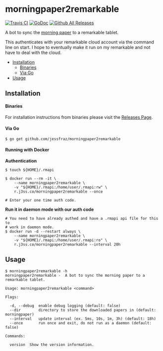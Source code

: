 # morningpaper2remarkable

[![Travis CI](https://img.shields.io/travis/jessfraz/morningpaper2remarkable.svg?style=for-the-badge)](https://travis-ci.org/jessfraz/morningpaper2remarkable)
[![GoDoc](https://img.shields.io/badge/godoc-reference-5272B4.svg?style=for-the-badge)](https://godoc.org/github.com/jessfraz/morningpaper2remarkable)
[![Github All Releases](https://img.shields.io/github/downloads/jessfraz/morningpaper2remarkable/total.svg?style=for-the-badge)](https://github.com/jessfraz/morningpaper2remarkable/releases)

A bot to sync the [morning paper](https://blog.acolyer.org/) to a remarkable tablet.

This authenticates with your remarkable cloud account via the command line on
start. I hope to eventually make it run on my remarkable and not have to deal
with the cloud.

* [Installation](README.md#installation)
   * [Binaries](README.md#binaries)
   * [Via Go](README.md#via-go)
* [Usage](README.md#usage)

## Installation

#### Binaries

For installation instructions from binaries please visit the [Releases Page](https://github.com/jessfraz/morningpaper2remarkable/releases).

#### Via Go

```console
$ go get github.com/jessfraz/morningpaper2remarkable
```

#### Running with Docker

**Authentication**

```console
$ touch ${HOME}/.rmapi

$ docker run --rm -it \
    --name morningpaper2remarkable \
    -v "${HOME}/.rmapi:/home/user/.rmapi:rw" \
    r.j3ss.co/morningpaper2remarkable --once

# Enter your one time auth code.
```

**Run it in daemon mode with our auth code**

```console
# You need to have already authed and have a .rmapi api file for this to 
# work in daemon mode.
$ docker run -d --restart always \
    --name morningpaper2remarkable \
    -v "${HOME}/.rmapi:/home/user/.rmapi:ro" \
    r.j3ss.co/morningpaper2remarkable --interval 20h
```

## Usage

```console
$ morningpaper2remarkable -h
morningpaper2remarkable -  A bot to sync the morning paper to a remarkable tablet.

Usage: morningpaper2remarkable <command>

Flags:

  -d, --debug  enable debug logging (default: false)
  --dir        directory to store the downloaded papers in (default: morningpaper)
  --interval   update interval (ex. 5ms, 10s, 1m, 3h) (default: 18h)
  --once       run once and exit, do not run as a daemon (default: false)

Commands:

  version  Show the version information.
```
